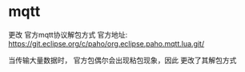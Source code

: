# mqtt
更改 官方mqtt协议解包方式 官方地址: https://git.eclipse.org/c/paho/org.eclipse.paho.mqtt.lua.git/

当传输大量数据时， 官方包偶尔会出现粘包现象，因此 更改了其解包方式
